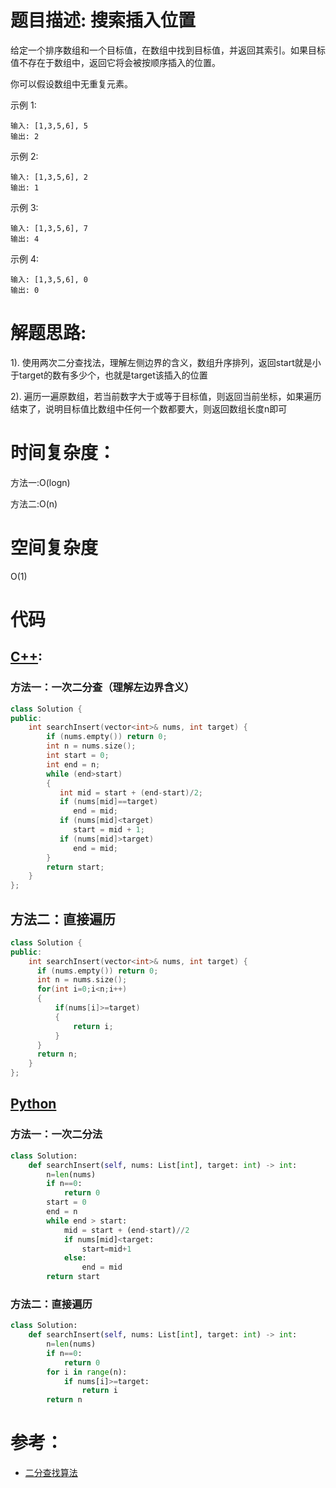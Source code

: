 # 题目描述: 搜索插入位置

给定一个排序数组和一个目标值，在数组中找到目标值，并返回其索引。如果目标值不存在于数组中，返回它将会被按顺序插入的位置。

你可以假设数组中无重复元素。

示例 1:
```
输入: [1,3,5,6], 5
输出: 2
```

示例 2:
```
输入: [1,3,5,6], 2
输出: 1
```

示例 3:
```
输入: [1,3,5,6], 7
输出: 4
```

示例 4:
```
输入: [1,3,5,6], 0
输出: 0
```
  
# 解题思路:
  
  1). 使用两次二分查找法，理解左侧边界的含义，数组升序排列，返回start就是小于target的数有多少个，也就是target该插入的位置
  
  2). 遍历一遍原数组，若当前数字大于或等于目标值，则返回当前坐标，如果遍历结束了，说明目标值比数组中任何一个数都要大，则返回数组长度n即可

# 时间复杂度：
  方法一:O(logn)
  
  方法二:O(n)
  
# 空间复杂度
  O(1)
  
# 代码

## [C++](./Search-Insert-Position.cpp):
### 方法一：一次二分查（理解左边界含义）
```c++
class Solution {
public:
    int searchInsert(vector<int>& nums, int target) {
        if (nums.empty()) return 0;
        int n = nums.size();
        int start = 0;
        int end = n;
        while (end>start)
        {
           int mid = start + (end-start)/2;
           if (nums[mid]==target)
              end = mid;
           if (nums[mid]<target)
              start = mid + 1;
           if (nums[mid]>target)
              end = mid;
        }
        return start;
    }
};
```

## 方法二：直接遍历
```c++
class Solution {
public:
    int searchInsert(vector<int>& nums, int target) {
      if (nums.empty()) return 0; 
      int n = nums.size();
      for(int i=0;i<n;i++)
      {
          if(nums[i]>=target)
          {
              return i;
          }
      }
      return n;
    }
};
```



## [Python](https://github.com/bryceustc/LeetCode_Note/blob/master/python/Search-Insert-Position/Search-Insert-Position.py)
### 方法一：一次二分法
```python
class Solution:
    def searchInsert(self, nums: List[int], target: int) -> int:
        n=len(nums)
        if n==0:
            return 0
        start = 0
        end = n
        while end > start:
            mid = start + (end-start)//2
            if nums[mid]<target:
                start=mid+1
            else:
                end = mid
        return start
```

### 方法二：直接遍历
```python
class Solution:
    def searchInsert(self, nums: List[int], target: int) -> int:
        n=len(nums)
        if n==0:
            return 0
        for i in range(n):
            if nums[i]>=target:
                return i
        return n
```

# 参考：
 - [二分查找算法](https://github.com/bryceustc/LeetCode_Note/blob/master/cpp/Find-First-And-Last-Position-Of-Element-In-Sorted-Array/BinarySearch.md)
